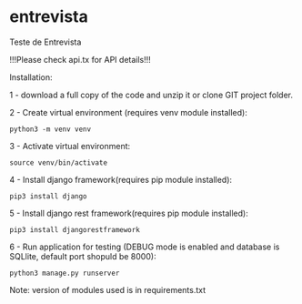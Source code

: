 # entrevista
Teste de Entrevista


!!!Please check api.tx for API details!!!


Installation:

1 - download a full copy of the code and unzip it or clone GIT project folder.

2 - Create virtual environment (requires venv module installed):

	python3 -m venv venv
	
3 - Activate virtual environment:

	source venv/bin/activate
	
4 - Install django framework(requires pip module installed):

	pip3 install django

5 - Install django rest framework(requires pip module installed):

	pip3 install djangorestframework
	
6 - Run application for testing (DEBUG mode is enabled and database is SQLlite, default port shopuld be 8000):

	python3 manage.py runserver
	
	
Note: version of modules used is in requirements.txt
